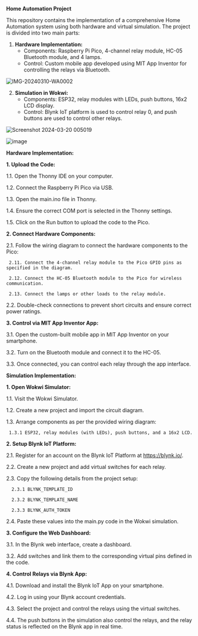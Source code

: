 **Home Automation Project**

This repository contains the implementation of a comprehensive Home Automation system using both hardware and virtual simulation. The project is divided into two main parts:

1. **Hardware Implementation:**
   - Components: Raspberry Pi Pico, 4-channel relay module, HC-05 Bluetooth module, and 4 lamps.
   - Control: Custom mobile app developed using MIT App Inventor for controlling the relays via Bluetooth.
     
     
![IMG-20240310-WA0002](https://github.com/user-attachments/assets/f9e106f5-790c-43bb-8935-c5824cdec2eb)


2. **Simulation in Wokwi:**
   - Components: ESP32, relay modules with LEDs, push buttons, 16x2 LCD display.
   - Control: Blynk IoT platform is used to control relay 0, and push buttons are used to control other relays.
     

![Screenshot 2024-03-20 005019](https://github.com/user-attachments/assets/da34d078-9414-4610-909c-0d1d24446df3)

![image](https://github.com/user-attachments/assets/25274aaa-8425-49be-8e39-0c519bc5ece4)


**Hardware Implementation:**

**1. Upload the Code:**

1.1. Open the Thonny IDE on your computer.

1.2. Connect the Raspberry Pi Pico via USB.

1.3. Open the main.ino file in Thonny.

1.4. Ensure the correct COM port is selected in the Thonny settings.

1.5. Click on the Run button to upload the code to the Pico.

**2. Connect Hardware Components:**

2.1. Follow the wiring diagram to connect the hardware components to the Pico:

     2.11. Connect the 4-channel relay module to the Pico GPIO pins as specified in the diagram.

     2.12. Connect the HC-05 Bluetooth module to the Pico for wireless communication.

     2.13. Connect the lamps or other loads to the relay module.

2.2. Double-check connections to prevent short circuits and ensure correct power ratings.

**3. Control via MIT App Inventor App:**

3.1. Open the custom-built mobile app in MIT App Inventor on your smartphone.

3.2. Turn on the Bluetooth module and connect it to the HC-05.

3.3. Once connected, you can control each relay through the app interface.

**Simulation Implementation:**

**1. Open Wokwi Simulator:**

1.1. Visit the Wokwi Simulator.

1.2. Create a new project and import the circuit diagram.

1.3. Arrange components as per the provided wiring diagram:

     1.3.1 ESP32, relay modules (with LEDs), push buttons, and a 16x2 LCD.

**2. Setup Blynk IoT Platform:**

2.1. Register for an account on the Blynk IoT Platform at https://blynk.io/.

2.2. Create a new project and add virtual switches for each relay.

2.3. Copy the following details from the project setup:

      2.3.1 BLYNK_TEMPLATE_ID

      2.3.2 BLYNK_TEMPLATE_NAME

      2.3.3 BLYNK_AUTH_TOKEN

2.4. Paste these values into the main.py code in the Wokwi simulation.

**3. Configure the Web Dashboard:**

3.1. In the Blynk web interface, create a dashboard.

3.2. Add switches and link them to the corresponding virtual pins defined in the code.

**4. Control Relays via Blynk App:**

4.1. Download and install the Blynk IoT App on your smartphone.

4.2. Log in using your Blynk account credentials.

4.3. Select the project and control the relays using the virtual switches.

4.4. The push buttons in the simulation also control the relays, and the relay status is reflected on the Blynk app in real time.
